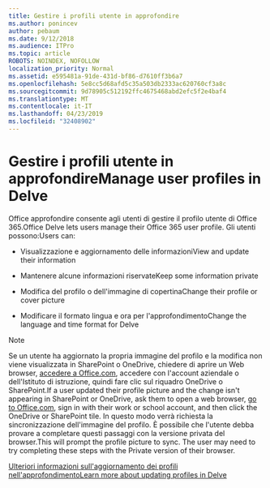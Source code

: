 ```yaml
---
title: Gestire i profili utente in approfondire
ms.author: ponincev
author: pebaum
ms.date: 9/12/2018
ms.audience: ITPro
ms.topic: article
ROBOTS: NOINDEX, NOFOLLOW
localization_priority: Normal
ms.assetid: e595481a-91de-431d-bf86-d7610ff3b6a7
ms.openlocfilehash: 5e8cc5d68afd5c35a503db2333ac620760cf3a8c
ms.sourcegitcommit: 9d78905c512192ffc4675468abd2efc5f2e4baf4
ms.translationtype: MT
ms.contentlocale: it-IT
ms.lasthandoff: 04/23/2019
ms.locfileid: "32408902"
---
```

# <a name="manage-user-profiles-in-delve"></a><span data-ttu-id="61352-102">Gestire i profili utente in approfondire</span><span class="sxs-lookup"><span data-stu-id="61352-102">Manage user profiles in Delve</span></span>

<span data-ttu-id="61352-103">Office approfondire consente agli utenti di gestire il profilo utente di Office 365.</span><span class="sxs-lookup"><span data-stu-id="61352-103">Office Delve lets users manage their Office 365 user profile.</span></span> <span data-ttu-id="61352-104">Gli utenti possono:</span><span class="sxs-lookup"><span data-stu-id="61352-104">Users can:</span></span>
  
- <span data-ttu-id="61352-105">Visualizzazione e aggiornamento delle informazioni</span><span class="sxs-lookup"><span data-stu-id="61352-105">View and update their information</span></span>
    
- <span data-ttu-id="61352-106">Mantenere alcune informazioni riservate</span><span class="sxs-lookup"><span data-stu-id="61352-106">Keep some information private</span></span>
    
- <span data-ttu-id="61352-107">Modifica del profilo o dell'immagine di copertina</span><span class="sxs-lookup"><span data-stu-id="61352-107">Change their profile or cover picture</span></span>
    
- <span data-ttu-id="61352-108">Modificare il formato lingua e ora per l'approfondimento</span><span class="sxs-lookup"><span data-stu-id="61352-108">Change the language and time format for Delve</span></span>
    
> [!NOTE]
> <span data-ttu-id="61352-109">Se un utente ha aggiornato la propria immagine del profilo e la modifica non viene visualizzata in SharePoint o OneDrive, chiedere di aprire un Web browser, [accedere a Office.com](https://www.office.com), accedere con l'account aziendale o dell'Istituto di istruzione, quindi fare clic sul riquadro OneDrive o SharePoint.</span><span class="sxs-lookup"><span data-stu-id="61352-109">If a user updated their profile picture and the change isn't appearing in SharePoint or OneDrive, ask them to open a web browser, [go to Office.com](https://www.office.com), sign in with their work or school account, and then click the OneDrive or SharePoint tile.</span></span> <span data-ttu-id="61352-110">In questo modo verrà richiesta la sincronizzazione dell'immagine del profilo. È possibile che l'utente debba provare a completare questi passaggi con la versione privata del browser.</span><span class="sxs-lookup"><span data-stu-id="61352-110">This will prompt the profile picture to sync. The user may need to try completing these steps with the Private version of their browser.</span></span> 
  
[<span data-ttu-id="61352-111">Ulteriori informazioni sull'aggiornamento dei profili nell'approfondimento</span><span class="sxs-lookup"><span data-stu-id="61352-111">Learn more about updating profiles in Delve</span></span>](https://go.microsoft.com/fwlink/?linkid=735070)
  

